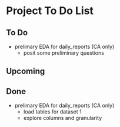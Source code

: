 # Project To Do List 

## To Do 
* prelimary EDA for daily_reports (CA only)
    * posit some preliminary questions 

## Upcoming 

## Done 
* prelimary EDA for daily_reports (CA only)
    * load tables for dataset 1 
    * explore columns and granularity